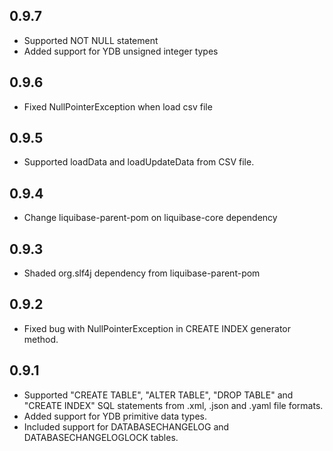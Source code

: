 ## 0.9.7 ##

* Supported NOT NULL statement
* Added support for YDB unsigned integer types

## 0.9.6 ##

* Fixed NullPointerException when load csv file

## 0.9.5 ##

* Supported loadData and loadUpdateData from CSV file.

## 0.9.4 ##

* Change liquibase-parent-pom on liquibase-core dependency

## 0.9.3 ##

* Shaded org.slf4j dependency from liquibase-parent-pom

## 0.9.2 ##

* Fixed bug with NullPointerException in CREATE INDEX generator method.

## 0.9.1 ##

* Supported "CREATE TABLE", "ALTER TABLE", "DROP TABLE" and "CREATE INDEX" SQL statements from .xml, .json and .yaml file formats.
* Added support for YDB primitive data types.
* Included support for DATABASECHANGELOG and DATABASECHANGELOGLOCK tables.